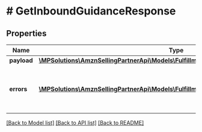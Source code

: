 # # GetInboundGuidanceResponse

## Properties

Name | Type | Description | Notes
------------ | ------------- | ------------- | -------------
**payload** | [**\MPSolutions\AmznSellingPartnerApi\Models\FulfillmentInbound\GetInboundGuidanceResult**](GetInboundGuidanceResult.md) |  | [optional]
**errors** | [**\MPSolutions\AmznSellingPartnerApi\Models\FulfillmentInbound\Error[]**](Error.md) | A list of error responses returned when a request is unsuccessful. | [optional]

[[Back to Model list]](../../README.md#models) [[Back to API list]](../../README.md#endpoints) [[Back to README]](../../README.md)
